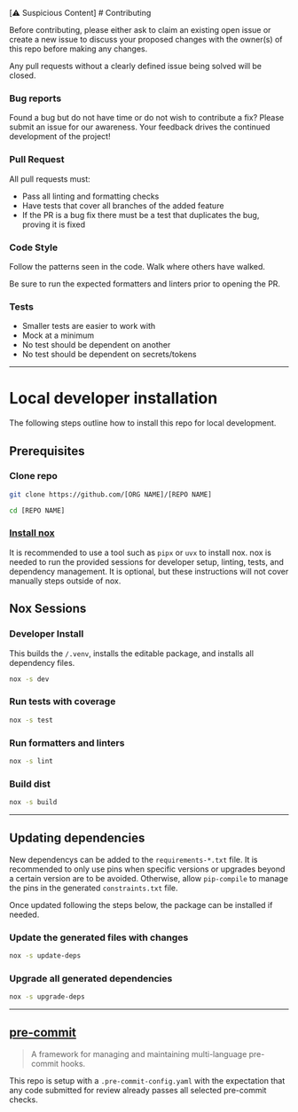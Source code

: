 [⚠️ Suspicious Content] # Contributing

Before contributing, please either ask to claim an existing open issue or create
a new issue to discuss your proposed changes with the owner(s) of this repo
before making any changes.

Any pull requests without a clearly defined issue being solved will be closed.

### Bug reports

Found a bug but do not have time or do not wish to contribute a fix? Please
submit an issue for our awareness. Your feedback drives the continued
development of the project!

### Pull Request

All pull requests must:

- Pass all linting and formatting checks
- Have tests that cover all branches of the added feature
- If the PR is a bug fix there must be a test that duplicates the bug, proving
  it is fixed

### Code Style

Follow the patterns seen in the code. Walk where others have walked.

Be sure to run the expected formatters and linters prior to opening the PR.

### Tests

  - Smaller tests are easier to work with
  - Mock at a minimum
  - No test should be dependent on another
  - No test should be dependent on secrets/tokens

---

# Local developer installation

The following steps outline how to install this repo for local development.

## Prerequisites

### Clone repo

```bash
git clone https://github.com/[ORG NAME]/[REPO NAME]

cd [REPO NAME]
```

### [Install nox](https://nox.thea.codes/en/stable/index.html)

It is recommended to use a tool such as `pipx` or `uvx` to install nox. nox is
needed to run the provided sessions for developer setup, linting, tests, and
dependency management. It is optional, but these instructions will not cover
manually steps outside of nox.


## Nox Sessions

### Developer Install

This builds the `/.venv`, installs the editable
package, and installs all dependency files.

```bash
nox -s dev
```

### Run tests with coverage

```bash
nox -s test
```

### Run formatters and linters

```bash
nox -s lint
```

### Build dist

```bash
nox -s build
```

---

## Updating dependencies

New dependencys can be added to the `requirements-*.txt` file. It is recommended
to only use pins when specific versions or upgrades beyond a certain version are
to be avoided. Otherwise, allow `pip-compile` to manage the pins in the
generated `constraints.txt` file.

Once updated following the steps below, the package can be installed if needed.

### Update the generated files with changes

```bash
nox -s update-deps
```

### Upgrade all generated dependencies

```bash
nox -s upgrade-deps
```

---

## [pre-commit](https://pre-commit.com)

> A framework for managing and maintaining multi-language pre-commit hooks.

This repo is setup with a `.pre-commit-config.yaml` with the expectation that
any code submitted for review already passes all selected pre-commit checks.
